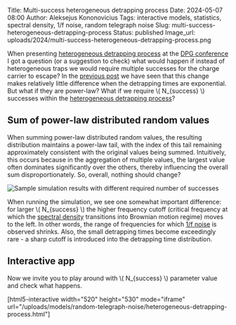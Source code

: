 Title: Multi-success heterogeneous detrapping process
Date: 2024-05-07 08:00
Author: Aleksejus Kononovicius
Tags: interactive models, statistics, spectral density, 1/f noise, random telegraph noise
Slug: multi-success-heterogeneous-detrapping-process
Status: published
Image_url: uploads/2024/multi-success-heterogeneous-detrapping-process.png

When presenting [heterogeneous detrapping
process]({filename}/articles/2024/heterogeneous-detrapping-process.md) at
the [DPG conference]({filename}/articles/2024/our-group-attends-dpg-2024.md)
I got a question (or a suggestion to check) what would happen if instead of
heterogeneous traps we would require multiple successes for the charge
carrier to escape? In the [previous
post]({filename}/articles/2024/multi-success-detrapping-process.md) we have
seen that this change makes relatively little difference when the detrapping times are
exponential. But what if they are power-law? What if we require \\\(
N\_{success} \\\) successes within the [heterogeneous detrapping
process]({filename}/articles/2024/heterogeneous-detrapping-process.md)?
<!--more-->

## Sum of power-law distributed random values

When summing power-law distributed random values, the resulting distribution
maintains a power-law tail, with the index of this tail remaining
approximately consistent with the original values being summed. Intuitively,
this occurs because in the aggregation of multiple values, the largest value
often dominates significantly over the others, thereby influencing the
overall sum disproportionately. So, overall, nothing should change?

![Sample simulation results with different required number of
successes]({static}/uploads/2024/multi-success-heterogeneous-detrapping-process.png
"Sample simulation results with different required number of successes.")

When running the simulation, we see one somewhat important difference: for
larger \\\( N\_{success} \\\) the higher frequency cutoff (critical
frequency at which the [spectral density](/tag/spectral-density/)
transitions into Brownian motion regime) moves to the left. In other words,
the range of frequencies for which [1/f noise](/tag/1f-noise/) is observed
shrinks. Also, the small detrapping times become exceedingly rare - a sharp
cutoff is introduced into the detrapping time distribution.

## Interactive app

Now we invite you to play around with \\\( N\_{success} \\\) parameter
value and check what happens.

[html5-interactive width="520" height="530" mode="iframe"
url="/uploads/models/random-telegraph-noise/heterogeneous-detrapping-process.html"]

